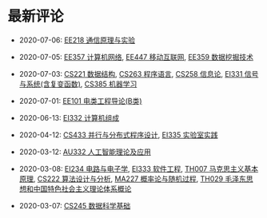 # 最新评论

- 2020-07-06: [EE218 通信原理与实验](/courses/grade-3/EE218)

- 2020-07-05: [EE357 计算机网络](/courses/grade-3/EE357), [EE447 移动互联网](/courses/grade-3/EE447), [EE359 数据挖掘技术](/courses/grade-3/EE359)

- 2020-07-03: [CS221 数据结构](/courses/grade-2/CS221), [CS263 程序语言](/courses/grade-2/CS263), [CS258 信息论](/courses/grade-2/CS258), [EI331 信号与系统(含复变函数)](/courses/grade-2/EI331), [CS385 机器学习](/courses/grade-3/CS385)

- 2020-07-01: [EE101 电类工程导论(B类)](/courses/grade-1/EE101)

- 2020-06-13: [EI332 计算机组成](/courses/grade-2/EI332)

- 2020-04-12: [CS433 并行与分布式程序设计](/courses/grade-4/CS433), [EI335 实验室实践](/courses/grade-2/EI335)

- 2020-03-12: [AU332 人工智能理论及应用](/courses/grade-3/AU332)

- 2020-03-08: [EI234 电路与电子学](/courses/grade-2/EI234), [EI333 软件工程](/courses/grade-2/EI333), [TH007 马克思主义基本原理](/courses/grade-2/TH007), [CS222 算法设计与分析](/courses/grade-3/CS222), [MA227 概率论与随机过程](/courses/grade-2/MA227), [TH029 毛泽东思想和中国特色社会主义理论体系概论](/courses/grade-2/TH029)

- 2020-03-07: [CS245 数据科学基础](/courses/grade-3/CS245)

